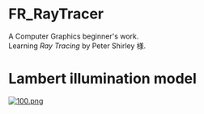 # FR_RayTracer
A Computer Graphics beginner's work.  
Learning _Ray Tracing_ by Peter Shirley 様.  
# Lambert illumination model
[![100.png](https://www.z4a.net/images/2018/08/11/100.png)](https://www.z4a.net/image/7n06Zn)  
